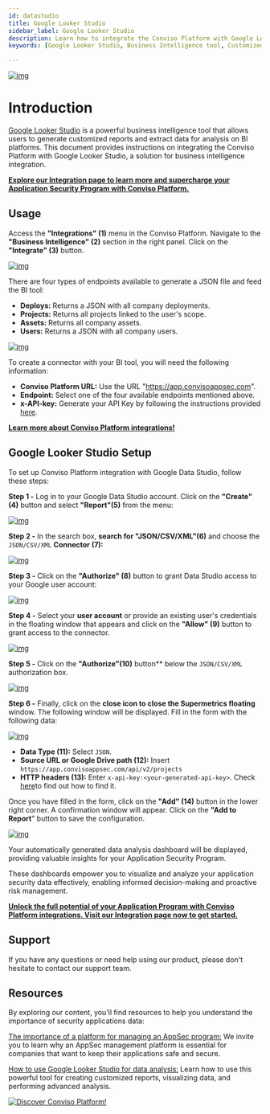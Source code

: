 ```yaml
---
id: datastudio
title: Google Looker Studio
sidebar_label: Google Looker Studio
description: Learn how to integrate the Conviso Platform with Google Looker Studio, streamlining your Application Security Program with seamless data access and insights
keywords: [Google Looker Studio, Business Intelligence tool, Customized reports, Data analysis, BI platform integration, Conviso Platform integration]

---
```


<div style={{textAlign: 'center'}}>

[![img](../../static/img/datastudio.png "Image for Google Looker Studio, Application security reports, Data analysis, Business intelligence integration.")](https://bit.ly/3JyRdl8)

</div>

# Introduction

[Google Looker Studio](https://datastudio.google.com/) is a powerful business intelligence tool that allows users to generate customized reports and extract data for analysis on BI platforms. This document provides instructions on integrating the Conviso Platform with Google Looker Studio, a solution for business intelligence integration.

**[Explore our Integration page to learn more and supercharge your Application Security Program  with Conviso Platform.](https://cta-service-cms2.hubspot.com/web-interactives/public/v1/track/redirect?encryptedPayload=AVxigLKtcWzoFbzpyImNNQsXC9S54LjJuklwM39zNd7hvSoR%2FVTX%2FXjNdqdcIIDaZwGiNwYii5hXwRR06puch8xINMyL3EXxTMuSG8Le9if9juV3u%2F%2BX%2FCKsCZN1tLpW39gGnNpiLedq%2BrrfmYxgh8G%2BTcRBEWaKasQ%3D&webInteractiveContentId=125788977029&portalId=5613826)**

## Usage
Access the **"Integrations" (1)** menu in the Conviso Platform. Navigate to the **"Business Intelligence" (2)** section in the right panel. Click on the **"Integrate" (3)** button.


<div style={{textAlign: 'center' }}>

[![img](../../static/img/datastudio-img1.png "Image for Google Looker Studio, Application security reports, Data analysis, Business intelligence integration.")](https://cta-service-cms2.hubspot.com/web-interactives/public/v1/track/redirect?encryptedPayload=AVxigLKtcWzoFbzpyImNNQsXC9S54LjJuklwM39zNd7hvSoR%2FVTX%2FXjNdqdcIIDaZwGiNwYii5hXwRR06puch8xINMyL3EXxTMuSG8Le9if9juV3u%2F%2BX%2FCKsCZN1tLpW39gGnNpiLedq%2BrrfmYxgh8G%2BTcRBEWaKasQ%3D&webInteractiveContentId=125788977029&portalId=5613826)

</div>


There are four types of endpoints available to generate a JSON file and feed the BI tool:


* **Deploys:** Returns a JSON with all company deployments.
* **Projects:** Returns all projects linked to the user's scope.
* **Assets:** Returns all company assets.
* **Users:** Returns a JSON with all company users.

<div style={{textAlign: 'center' }}>

[![img](../../static/img/datastudio-img2.png "Image for Google Looker Studio, Application security reports, Data analysis, Business intelligence integration.")](https://cta-service-cms2.hubspot.com/web-interactives/public/v1/track/redirect?encryptedPayload=AVxigLKtcWzoFbzpyImNNQsXC9S54LjJuklwM39zNd7hvSoR%2FVTX%2FXjNdqdcIIDaZwGiNwYii5hXwRR06puch8xINMyL3EXxTMuSG8Le9if9juV3u%2F%2BX%2FCKsCZN1tLpW39gGnNpiLedq%2BrrfmYxgh8G%2BTcRBEWaKasQ%3D&webInteractiveContentId=125788977029&portalId=5613826)

</div>

To create a connector with your BI tool, you will need the following information:

* **Conviso Platform URL:** Use the URL "https://app.convisoappsec.com".
* **Endpoint:** Select one of the four available endpoints mentioned above.
* **x-API-key:** Generate your API Key by following the instructions provided [here](../api/generate-apikey.md).

**[Learn more about Conviso Platform integrations!](https://bit.ly/3NzvomE)**

## Google Looker Studio Setup

To set up Conviso Platform integration with Google Data Studio, follow these steps:

**Step 1 -** Log in to your Google Data Studio account. Click on the **"Create" (4)** button and select  **"Report"(5)** from the menu:


<div style={{textAlign: 'center' }}>

[![img](../../static/img/datastudio-img3.png "Image for Google Looker Studio, Application security reports, Data analysis, Business intelligence integration.")](https://cta-service-cms2.hubspot.com/web-interactives/public/v1/track/redirect?encryptedPayload=AVxigLKtcWzoFbzpyImNNQsXC9S54LjJuklwM39zNd7hvSoR%2FVTX%2FXjNdqdcIIDaZwGiNwYii5hXwRR06puch8xINMyL3EXxTMuSG8Le9if9juV3u%2F%2BX%2FCKsCZN1tLpW39gGnNpiLedq%2BrrfmYxgh8G%2BTcRBEWaKasQ%3D&webInteractiveContentId=125788977029&portalId=5613826)

</div>

**Step 2 -** In the search box, **search for "JSON/CSV/XML"(6)** and choose the ```JSON/CSV/XML``` **Connector (7):**


<div style={{textAlign: 'center' }}>

[![img](../../static/img/datastudio-img4.png "Image for Google Looker Studio, Application security reports, Data analysis, Business intelligence integration.")](https://cta-service-cms2.hubspot.com/web-interactives/public/v1/track/redirect?encryptedPayload=AVxigLKtcWzoFbzpyImNNQsXC9S54LjJuklwM39zNd7hvSoR%2FVTX%2FXjNdqdcIIDaZwGiNwYii5hXwRR06puch8xINMyL3EXxTMuSG8Le9if9juV3u%2F%2BX%2FCKsCZN1tLpW39gGnNpiLedq%2BrrfmYxgh8G%2BTcRBEWaKasQ%3D&webInteractiveContentId=125788977029&portalId=5613826)

</div>


**Step 3 -** Click on the **"Authorize" (8)** button to grant Data Studio access to your Google user account:


<div style={{textAlign: 'center' }}>

[![img](../../static/img/datastudio-img5.png "Image for Google Looker Studio, Application security reports, Data analysis, Business intelligence integration.")](https://cta-service-cms2.hubspot.com/web-interactives/public/v1/track/redirect?encryptedPayload=AVxigLKtcWzoFbzpyImNNQsXC9S54LjJuklwM39zNd7hvSoR%2FVTX%2FXjNdqdcIIDaZwGiNwYii5hXwRR06puch8xINMyL3EXxTMuSG8Le9if9juV3u%2F%2BX%2FCKsCZN1tLpW39gGnNpiLedq%2BrrfmYxgh8G%2BTcRBEWaKasQ%3D&webInteractiveContentId=125788977029&portalId=5613826)

</div>

**Step 4 -** Select your **user account** or provide an existing user's credentials in the floating window that appears and click on the **"Allow" (9)** button to grant access to the connector.

<div style={{textAlign: 'center' }}>

[![img](../../static/img/datastudio-img6.png "Image for Google Looker Studio, Application security reports, Data analysis, Business intelligence integration.")](https://cta-service-cms2.hubspot.com/web-interactives/public/v1/track/redirect?encryptedPayload=AVxigLKtcWzoFbzpyImNNQsXC9S54LjJuklwM39zNd7hvSoR%2FVTX%2FXjNdqdcIIDaZwGiNwYii5hXwRR06puch8xINMyL3EXxTMuSG8Le9if9juV3u%2F%2BX%2FCKsCZN1tLpW39gGnNpiLedq%2BrrfmYxgh8G%2BTcRBEWaKasQ%3D&webInteractiveContentId=125788977029&portalId=5613826)

</div>


**Step 5 -** Click on the **"Authorize"(10)**  button** below the ```JSON/CSV/XML```  authorization box.

<div style={{textAlign: 'center' }}>

[![img](../../static/img/datastudio-img7.png "Image for Google Looker Studio, Application security reports, Data analysis, Business intelligence integration.")](https://cta-service-cms2.hubspot.com/web-interactives/public/v1/track/redirect?encryptedPayload=AVxigLKtcWzoFbzpyImNNQsXC9S54LjJuklwM39zNd7hvSoR%2FVTX%2FXjNdqdcIIDaZwGiNwYii5hXwRR06puch8xINMyL3EXxTMuSG8Le9if9juV3u%2F%2BX%2FCKsCZN1tLpW39gGnNpiLedq%2BrrfmYxgh8G%2BTcRBEWaKasQ%3D&webInteractiveContentId=125788977029&portalId=5613826)

</div>


**Step 6 -** Finally, click on the **close icon to close the Supermetrics floating** window. The following window will be displayed. Fill in the form with the following data:

<div style={{textAlign: 'center' }}>

[![img](../../static/img/datastudio-img8.png "Image for Google Looker Studio, Application security reports, Data analysis, Business intelligence integration.")](https://cta-service-cms2.hubspot.com/web-interactives/public/v1/track/redirect?encryptedPayload=AVxigLKtcWzoFbzpyImNNQsXC9S54LjJuklwM39zNd7hvSoR%2FVTX%2FXjNdqdcIIDaZwGiNwYii5hXwRR06puch8xINMyL3EXxTMuSG8Le9if9juV3u%2F%2BX%2FCKsCZN1tLpW39gGnNpiLedq%2BrrfmYxgh8G%2BTcRBEWaKasQ%3D&webInteractiveContentId=125788977029&portalId=5613826)

</div>

* **Data Type (11):** Select ```JSON```.
* **Source URL or Google Drive path (12):** Insert ```https://app.convisoappsec.com/api/v2/projects```
* **HTTP headers (13):** Enter ```x-api-key:<your-generated-api-key>```. Check [here](../api/generate-apikey.md)to find out how to find it.

Once you have filled in the form, click on the **"Add" (14)** button in the lower right corner. A confirmation window will appear. Click on the **"Add to Report**" button to save the configuration.

<div style={{textAlign: 'center' }}>

[![img](../../static/img/datastudio-img9.png "Image for Google Looker Studio, Application security reports, Data analysis, Business intelligence integration.")](https://cta-service-cms2.hubspot.com/web-interactives/public/v1/track/redirect?encryptedPayload=AVxigLKtcWzoFbzpyImNNQsXC9S54LjJuklwM39zNd7hvSoR%2FVTX%2FXjNdqdcIIDaZwGiNwYii5hXwRR06puch8xINMyL3EXxTMuSG8Le9if9juV3u%2F%2BX%2FCKsCZN1tLpW39gGnNpiLedq%2BrrfmYxgh8G%2BTcRBEWaKasQ%3D&webInteractiveContentId=125788977029&portalId=5613826)

</div>


Your automatically generated data analysis dashboard will be displayed, providing valuable insights for your Application Security Program. 

These dashboards empower you to visualize and analyze your application security data effectively, enabling informed decision-making and proactive risk management.

**[Unlock the full potential of your Application Program  with Conviso Platform integrations. Visit our Integration page now to get started.](https://cta-service-cms2.hubspot.com/web-interactives/public/v1/track/redirect?encryptedPayload=AVxigLKtcWzoFbzpyImNNQsXC9S54LjJuklwM39zNd7hvSoR%2FVTX%2FXjNdqdcIIDaZwGiNwYii5hXwRR06puch8xINMyL3EXxTMuSG8Le9if9juV3u%2F%2BX%2FCKsCZN1tLpW39gGnNpiLedq%2BrrfmYxgh8G%2BTcRBEWaKasQ%3D&webInteractiveContentId=125788977029&portalId=5613826)**

## Support

If you have any questions or need help using our product, please don't hesitate to contact our support team. 

## Resources

By exploring our content, you'll find resources to help you understand the importance of security applications data:

[The importance of a platform for managing an AppSec program:](https://bit.ly/42JEfrq) We invite you to learn why an AppSec management platform is essential for companies that want to keep their applications safe and secure.

[How to use Google Looker Studio for data analysis:](https://support.google.com/looker-studio/answer/6370352?hl=en#zippy=%2Cin-this-article) Learn how to use this powerful tool for creating customized reports, visualizing data, and performing advanced analysis.

[![Discover Conviso Platform!](https://no-cache.hubspot.com/cta/default/5613826/interactive-125788977029.png)](https://cta-service-cms2.hubspot.com/web-interactives/public/v1/track/redirect?encryptedPayload=AVxigLKtcWzoFbzpyImNNQsXC9S54LjJuklwM39zNd7hvSoR%2FVTX%2FXjNdqdcIIDaZwGiNwYii5hXwRR06puch8xINMyL3EXxTMuSG8Le9if9juV3u%2F%2BX%2FCKsCZN1tLpW39gGnNpiLedq%2BrrfmYxgh8G%2BTcRBEWaKasQ%3D&webInteractiveContentId=125788977029&portalId=5613826)